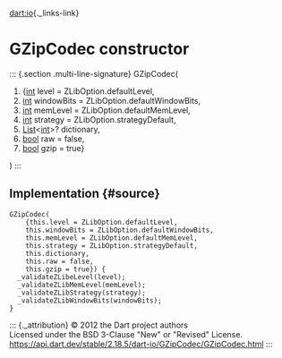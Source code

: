 [dart:io](../../dart-io/dart-io-library){._links-link}

GZipCodec constructor
=====================

::: {.section .multi-line-signature}
GZipCodec(

1.  {[int](../../dart-core/int-class) level = ZLibOption.defaultLevel,
2.  [int](../../dart-core/int-class) windowBits =
    ZLibOption.defaultWindowBits,
3.  [int](../../dart-core/int-class) memLevel =
    ZLibOption.defaultMemLevel,
4.  [int](../../dart-core/int-class) strategy =
    ZLibOption.strategyDefault,
5.  [List](../../dart-core/list-class)\<[int](../../dart-core/int-class)\>?
    dictionary,
6.  [bool](../../dart-core/bool-class) raw = false,
7.  [bool](../../dart-core/bool-class) gzip = true}

)
:::

Implementation {#source}
--------------

``` {.language-dart data-language="dart"}
GZipCodec(
    {this.level = ZLibOption.defaultLevel,
    this.windowBits = ZLibOption.defaultWindowBits,
    this.memLevel = ZLibOption.defaultMemLevel,
    this.strategy = ZLibOption.strategyDefault,
    this.dictionary,
    this.raw = false,
    this.gzip = true}) {
  _validateZLibeLevel(level);
  _validateZLibMemLevel(memLevel);
  _validateZLibStrategy(strategy);
  _validateZLibWindowBits(windowBits);
}
```

::: {._attribution}
© 2012 the Dart project authors\
Licensed under the BSD 3-Clause \"New\" or \"Revised\" License.\
<https://api.dart.dev/stable/2.18.5/dart-io/GZipCodec/GZipCodec.html>
:::

